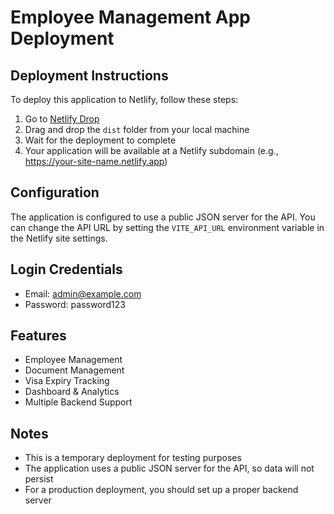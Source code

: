 # Employee Management App Deployment

## Deployment Instructions

To deploy this application to Netlify, follow these steps:

1. Go to [Netlify Drop](https://app.netlify.com/drop)
2. Drag and drop the `dist` folder from your local machine
3. Wait for the deployment to complete
4. Your application will be available at a Netlify subdomain (e.g., https://your-site-name.netlify.app)

## Configuration

The application is configured to use a public JSON server for the API. You can change the API URL by setting the `VITE_API_URL` environment variable in the Netlify site settings.

## Login Credentials

- Email: admin@example.com
- Password: password123

## Features

- Employee Management
- Document Management
- Visa Expiry Tracking
- Dashboard & Analytics
- Multiple Backend Support

## Notes

- This is a temporary deployment for testing purposes
- The application uses a public JSON server for the API, so data will not persist
- For a production deployment, you should set up a proper backend server
